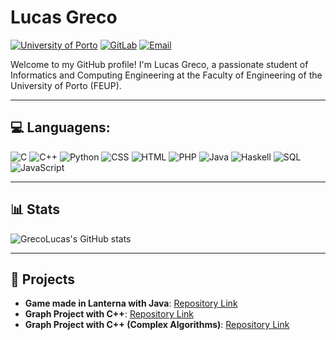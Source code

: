 # Lucas Greco

[![University of Porto](https://img.shields.io/badge/University%20of%20Porto-FF6A00?style=for-the-badge&logo=school&logoColor=white)](https://sigarra.up.pt/feup/pt/web_page.Inicial)
[![GitLab](https://img.shields.io/badge/GitLab-FF4500?style=for-the-badge&logo=gitlab&logoColor=white)](https://git.fe.up.pt/up202208296)
[![Email](https://img.shields.io/badge/Email-%40%20-%E04D00?style=for-the-badge&logo=gmail&logoColor=white)](mailto:lucas.grecoj@gmail.com)

Welcome to my GitHub profile! I'm Lucas Greco, a passionate student of Informatics and Computing Engineering at the Faculty of Engineering of the University of Porto (FEUP). 

---

## 💻 Languagens:

![C](https://img.shields.io/badge/C-00599C?style=flat-square&logo=c&logoColor=white)
![C++](https://img.shields.io/badge/C%2B%2B-00599C?style=flat-square&logo=c%2B%2B&logoColor=white)
![Python](https://img.shields.io/badge/Python-3776AB?style=flat-square&logo=python&logoColor=white)
![CSS](https://img.shields.io/badge/CSS-1572B6?style=flat-square&logo=css3&logoColor=white)
![HTML](https://img.shields.io/badge/HTML-E34F26?style=flat-square&logo=html5&logoColor=white)
![PHP](https://img.shields.io/badge/PHP-777BB4?style=flat-square&logo=php&logoColor=white)
![Java](https://img.shields.io/badge/Java-007396?style=flat-square&logo=java&logoColor=white)
![Haskell](https://img.shields.io/badge/Haskell-5E5086?style=flat-square&logo=haskell&logoColor=white)
![SQL](https://img.shields.io/badge/SQL-4479A1?style=flat-square&logo=mysql&logoColor=white)
![JavaScript](https://img.shields.io/badge/JavaScript-F7DF1E?style=flat-square&logo=javascript&logoColor=black)

---

## 📊 Stats
![GrecoLucas's GitHub stats](https://github-readme-stats.vercel.app/api?username=GrecoLucas&show_icons=true&theme=gruvbox)

---

## 📁 Projects 

- **Game made in Lanterna with Java**: [Repository Link](https://github.com/GrecoLucas/hero)
- **Graph Project with C++**: [Repository Link](https://github.com/GrecoLucas/projetoaed)
- **Graph Project with C++ (Complex Algorithms)**: [Repository Link](https://github.com/GrecoLucas/ProjectDA2)
